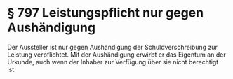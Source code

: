 # § 797 Leistungspflicht nur gegen Aushändigung
Der Aussteller ist nur gegen Aushändigung der Schuldverschreibung zur Leistung verpflichtet. Mit der Aushändigung erwirbt er das Eigentum an der Urkunde, auch wenn der Inhaber zur Verfügung über sie nicht berechtigt ist.